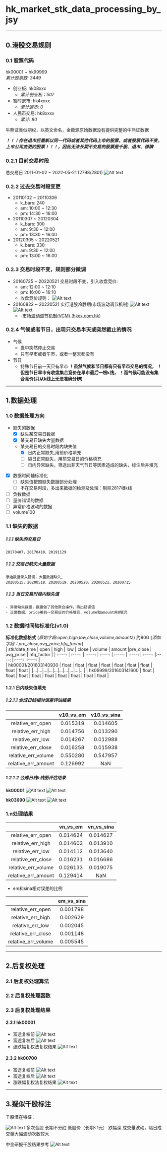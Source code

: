 # hk_market_stk_data_processing_by_jsy  
---
## 0.港股交易规则
### 0.1 股票代码
hk00001 ~ hk99999   
*累计股票数: 3449*
- 创业板: hk08xxx 
  - *累计创业板：507*
- 暂时退市: hk4xxxx 
  - *累计退市: 0*
- 人民币交易: hk8xxxx 
  - *累计: 80*

牛熊证类似期权，以英文命名，金数源原始数据没有提供完整的牛熊证数据

***！！！存在退市后重新以同一代码或者其他代码上市的股票，或者股票代码不变，上市公司变更的股票！！！，因此无法长期不交易的股票是千股、退市、停牌***

### 0.2.1 目前交易时段
总交易日 2011-01-02 ~ 2022-05-21 (2798/2801)
![Alt text](<Pasted image 20231011101807.png>)
### 0.2.2 过去交易时段变更
- 20110102 ~ 20110306
    - k_bars: 240
    - am: 10:00 ~ 12:30
    - pm: 14:30 ~ 16:00 
- 20110307 ~ 20120304
    - k_bars: 300
    - am: 9:30 ~ 12:00
    - pm: 13:30 ~ 16:00
- 20120305 ~ 20220521
    - k_bars: 330
    - am: 9:30 ~ 12:00
    - pm: 13:00 ~ 16:00
### 0.2.3 交易时段不变，规则部分微调 
- 20160725 ~ 20220521 交易时段不变，引入收盘竞价:
    - am: 12:00 ~ 12:10
    - pm: 16:00 ~ 16:10
    - 收盘竞价规则：
         ![Alt text](<Pasted image 20230718142423.png>)
- 20160822 ~ 20220521 实行港股冷静期(市场波动调节机制)
    ![Alt text](<Pasted image 20230710105833.png>)
    ![Alt text](<Pasted image 20230710112137.png>)
    - -[市场波动调节机制(VCM) (hkex.com.hk)](https://sc.hkex.com.hk/TuniS/www.hkex.com.hk/Global/Exchange/FAQ/Securities-Market/Trading/VCM?sc_lang=zh-CN#collapse-13)

### 0.2.4 气候或者节日，出现只交易半天或突然截止的情况
- 气候
    - 盘中突然停止交易
    - 只有早市或者午市，或者一整天都没有
- 节日
    - 特殊节日前一天只有早市
**！虽然气候和节日都有只有早市交易的情况，
！但是节日早市有收盘集合竞价在早市最后一根k线，
！而气候可能没有集合竞价(只从k线上无法准确分辨)**

---

## 1.数据处理
### 1.0 数据处理方向
- 缺失的数据
    - [x] 缺失某交易日数据
    - [x] 某交易日缺失大量数据
    - 某交易日的交易时段内缺失值
      - [x] 日内正常缺失,用前价格填充
      - [ ] 隔日正常缺失，用前交易日的价格填充
      - [ ] 日内异常缺失，筛选出非天气节日等因素造成的缺失，标注后并填充
- [x] 数据时间轴标准化
    - [ ] 缺失值按照缺失数据部分处理
    - [ ] 不在交易时段，多出来数据的检测及处理：剔除2817根k线
- [ ] 负数数据
- [ ] 量价错误的数据
- [ ] 异常价格波动的数据
- [ ] volume100

### 1.1 缺失的数据
##### 1.1.1 缺失的交易日
    20170407，20170410，20191129
##### 1.1.2 交易日缺失大量数据
    原始数据录入错误，大量数据缺失,
    20200515，20200518，20200519，20200520，20200521，20200715
##### 1.1.3 当日交易时段内缺失值
    - 异常缺失数据，数据做了其他聚合操作，筛出错误值
    - 正常数据，price用前一交易日的价格填充，volume和amount用0填充

### 1.2 数据时间轴标准化(v1.0)
**标准化数据格式**
(*原始字段:open,high,low,close,volume,amountz*) 约80G
(*添加字段：pre_close,avg_price,hfq_factor*)   
| stk/date_time | open | high | low | close | volume | amount |pre_close | avg_price | hfq_factor |
| :----: | :----: | :----: | :----: | :----: | :----: | :----: |:----: |:----: |:----: |   
| hk00001/201603140930 | float | float | float | float | float | float | float | float | float |
|...|...|...|...|...|...|...|...|...|...|
| hk09999/201603141600 | float | float | float | float | float | float | float | float | float |
#### 1.2.1 日内缺失值填充
##### 1.2.1.1 合成日线相对误差评估结果
|     |v10_vs_em|  v10_vs_sina|
|:---:|:---:|:---:|
relative_err_open| 0.015319 | 0.014605 |
relative_err_high| 0.014756 | 0.013290 |
relative_err_low | 0.014267 | 0.012988 |
relative_err_close| 0.016258 | 0.015938 |
relative_err_volume| 0.550280 | 0.547957 |
relative_err_amount | 0.126992| NaN |
##### 1.2.1.2 合成日线k线图评估结果

**hk00001**
![Alt text](compose_and_evaluate_date_bar/v10/res/plot/hk00001_20110101_20231231_vs_em.png)
![Alt text](compose_and_evaluate_date_bar/v10/res/plot/hk00001_20110101_20231231_vs_sina.png)

**hk03690**
![Alt text](compose_and_evaluate_date_bar/v10/res/plot/hk03690_20110101_20231231_vs_em.png)
![Alt text](compose_and_evaluate_date_bar/v10/res/plot/hk03690_20110101_20231231_vs_sina.png)

### 1.n处理结果
|     |vn_vs_em|  vn_vs_sina|
|:---:|:---:|:---:|
relative_err_open| 0.014624 | 0.014627 |
relative_err_high| 0.014603 | 0.013910 |
relative_err_low | 0.014112 | 0.013640 |
relative_err_close| 0.016231 | 0.016686 |
relative_err_volume| 0.026133 | 0.019075 |
relative_err_amount | 0.129414 | NaN |

- em和sina相对误差的比例   

|     |em_vs_sina|
|:---:|:---:|
relative_err_open| 0.001798 |
relative_err_high| 0.002629 |
relative_err_low | 0.002045 |
relative_err_close| 0.001148 |
relative_err_volume| 0.005545 |


---

## 2.后复权处理
### 2.1 后复权处理算法
### 2.2 后复权处理函数
### 2.3 后复权处理结果
#### 2.3.1 hk00001
- 富途复权前
![Alt text](<Pasted image 20230721122750.png>)
- 富途复权后
![Alt text](<Pasted image 20230721122750-1.png>)
- 涨跌幅复权法复权结果
 ![Alt text](<hk00001_em_hfq_figure 1.png>)
#### 2.3.2 hk00700
- 富途复权前
![Alt text](<Pasted image 20230721123650.png>)
- 富途复权后
![Alt text](<Pasted image 20230721123710.png>)
- 涨跌幅复权法复权结果
![Alt text](hk00700_em_hfq_figure.png)

---

## 3.疑似千股标注
千股潜在特征：

![Alt text](<Pasted image 20230725102318.png>)
多次合股
长期不分红
低股价（长期<1元）
跌幅深
成交量波动，隔日成交量大幅波动次数较大

中金研报千股结果参考
![Alt text](image.png)






